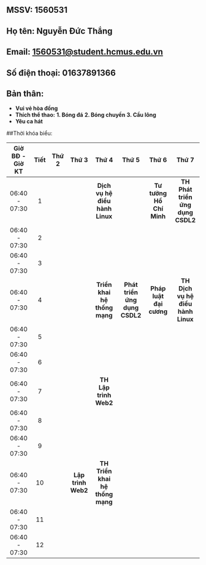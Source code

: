 ## MSSV: 1560531
## Họ tên: Nguyễn Đức Thắng
## Email: 1560531@student.hcmus.edu.vn
## Số điện thoại: 01637891366
## Bản thân:
- **Vui vẻ hòa đồng**
- **Thích thể thao:**
**1. Bóng đá**
**2. Bóng chuyền**
**3. Cầu lông**
- **Yêu ca hát**

##Thời khóa biểu:

|Giờ BĐ - Giờ KT|Tiết|Thứ 2|       Thứ 3      |             Thứ 4             |            Thứ 5            |          Thứ 6         |              Thứ 7              |
|:-------------:|:--:|:---:|:----------------:|:-----------------------------:|:---------------------------:|:----------------------:|:---------------------:|
| 06:40 - 07:30 |  1 |     |                  |**Dịch vụ hệ điều hành Linux** |                             |**Tư tưởng Hồ Chí Minh**|**TH Phát triển ứng dụng CSDL2** |
| 06:40 - 07:30 |  2 |     |                  |                               |                             |                        |                                 |
| 06:40 - 07:30 |  3 |     |                  |                               |                             |                        |                                 |
| 06:40 - 07:30 |  4 |     |                  |  **Triển khai hệ thống mạng** |**Phát triển ứng dụng CSDL2**|**Pháp luật đại cương** |**TH Dịch vụ hệ điều hành Linux**|
| 06:40 - 07:30 |  5 |     |                  |                               |                             |                        |                                 |
| 06:40 - 07:30 |  6 |     |                  |                               |                             |                        |                                 |
| 06:40 - 07:30 |  7 |     |                  |     **TH Lập trình Web2**     |                             |                        |                                 |
| 06:40 - 07:30 |  8 |     |                  |                               |                             |                        |                                 |
| 06:40 - 07:30 |  9 |     |                  |                               |                             |                        |                                 |
| 06:40 - 07:30 | 10 |     |**Lập trình Web2**|**TH Triển khai hệ thống mạng**|                             |                        |                                 |
| 06:40 - 07:30 | 11 |     |                  |                               |                             |                        |                                 |
| 06:40 - 07:30 | 12 |     |                  |                               |                             |                        |                                 |